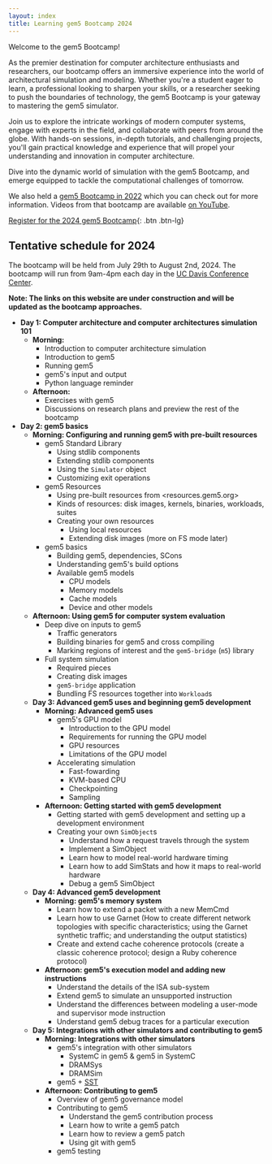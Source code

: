 ```yaml
---
layout: index
title: Learning gem5 Bootcamp 2024
---
```


Welcome to the gem5 Bootcamp!

As the premier destination for computer architecture enthusiasts and researchers, our bootcamp offers an immersive experience into the world of architectural simulation and modeling.
Whether you're a student eager to learn, a professional looking to sharpen your skills, or a researcher seeking to push the boundaries of technology, the gem5 Bootcamp is your gateway to mastering the gem5 simulator.

Join us to explore the intricate workings of modern computer systems, engage with experts in the field, and collaborate with peers from around the globe.
With hands-on sessions, in-depth tutorials, and challenging projects, you'll gain practical knowledge and experience that will propel your understanding and innovation in computer architecture.

Dive into the dynamic world of simulation with the gem5 Bootcamp, and emerge equipped to tackle the computational challenges of tomorrow.

We also held a [gem5 Bootcamp in 2022](https://gem5bootcamp.github.io/gem5-bootcamp-env/) which you can check out for more information.
Videos from that bootcamp are available [on YouTube](https://www.youtube.com/watch?v=orASbQ02pDw&list=PL_hVbFs_loVSaSDPr1RJXP5RRFWjBMqq3).

[Register for the 2024 gem5 Bootcamp](https://na.eventscloud.com/ereg/index.php?eventid=799532&){: .btn .btn-lg}

## Tentative schedule for 2024

The bootcamp will be held from July 29th to August 2nd, 2024.
The bootcamp will run from 9am-4pm each day in the [UC Davis Conference Center](https://conferencecenter.ucdavis.edu/).

**Note: The links on this website are under construction and will be updated as the bootcamp approaches.**

- **Day 1: Computer architecture and computer architectures simulation 101**
  - **Morning:**
    - Introduction to computer architecture simulation
    - Introduction to gem5
    - Running gem5
    - gem5's input and output
    - Python language reminder
  - **Afternoon:**
    - Exercises with gem5
    - Discussions on research plans and preview the rest of the bootcamp
- **Day 2: gem5 basics**
  - **Morning: Configuring and running gem5 with pre-built resources**
    - gem5 Standard Library
      - Using stdlib components
      - Extending stdlib components
      - Using the `Simulator` object
      - Customizing exit operations
    - gem5 Resources
      - Using pre-built resources from <resources.gem5.org>
      - Kinds of resources: disk images, kernels, binaries, workloads, suites
      - Creating your own resources
        - Using local resources
        - Extending disk images (more on FS mode later)
    - gem5 basics
      - Building gem5, dependencies, SCons
      - Understanding gem5's build options
      - Available gem5 models
        - CPU models
        - Memory models
        - Cache models
        - Device and other models
  - **Afternoon: Using gem5 for computer system evaluation**
    - Deep dive on inputs to gem5
      - Traffic generators
      - Building binaries for gem5 and cross compiling
      - Marking regions of interest and the `gem5-bridge` (`m5`) library
    - Full system simulation
      - Required pieces
      - Creating disk images
      - `gem5-bridge` application
      - Bundling FS resources together into `Workload`s
  - **Day 3: Advanced gem5 uses and beginning gem5 development**
    - **Morning: Advanced gem5 uses**
      - gem5's GPU model
        - Introduction to the GPU model
        - Requirements for running the GPU model
        - GPU resources
        - Limitations of the GPU model
      - Accelerating simulation
        - Fast-fowarding
        - KVM-based CPU
        - Checkpointing
        - Sampling
    - **Afternoon: Getting started with gem5 development**
      - Getting started with gem5 development and setting up a development environment
      - Creating your own `SimObject`s
        - Understand how a request travels through the system
        - Implement a SimObject
        - Learn how to model real-world hardware timing
        - Learn how to add SimStats and how it maps to real-world hardware
        - Debug a gem5 SimObject
  - **Day 4: Advanced gem5 development**
    - **Morning: gem5's memory system**
      - Learn how to extend a packet with a new MemCmd
      - Learn how to use Garnet (How to create different network topologies with specific characteristics; using the Garnet synthetic traffic; and understanding the output statistics)
      - Create and extend cache coherence protocols (create a classic coherence protocol; design a Ruby coherence protocol)
    - **Afternoon: gem5's execution model and adding new instructions**
      - Understand the details of the ISA sub-system
      - Extend gem5 to simulate an unsupported instruction
      - Understand the differences between modeling a user-mode and supervisor mode instruction
      - Understand gem5 debug traces for a particular execution
  - **Day 5: Integrations with other simulators and contributing to gem5**
    - **Morning: Integrations with other simulators**
      - gem5's integration with other simulators
        - SystemC in gem5 & gem5 in SystemC
        - DRAMSys
        - DRAMSim
      - gem5 + [SST](https://sst-simulator.org/)
    - **Afternoon: Contributing to gem5**
      - Overview of gem5 governance model
      - Contributing to gem5
        - Understand the gem5 contribution process
        - Learn how to write a gem5 patch
        - Learn how to review a gem5 patch
        - Using git with gem5
      - gem5 testing
